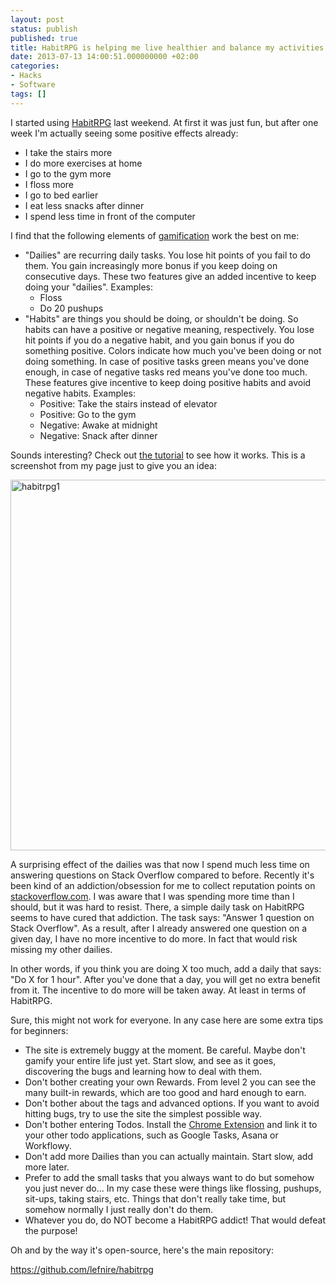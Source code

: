 ```yaml
---
layout: post
status: publish
published: true
title: HabitRPG is helping me live healthier and balance my activities better
date: 2013-07-13 14:00:51.000000000 +02:00
categories:
- Hacks
- Software
tags: []
---
```

I started using <a href="https://habitrpg.com/">HabitRPG</a> last weekend. At first it was just fun, but after one week I'm actually seeing some positive effects already:
<ul>
	<li>I take the stairs more</li>
	<li>I do more exercises at home</li>
	<li>I go to the gym more</li>
	<li>I floss more</li>
	<li>I go to bed earlier</li>
	<li>I eat less snacks after dinner</li>
	<li>I spend less time in front of the computer</li>
</ul>
I find that the following elements of <a href="http://en.wikipedia.org/wiki/Gamification">gamification</a> work the best on me:
<ul>
	<li>"Dailies" are recurring daily tasks. You lose hit points of you fail to do them. You gain increasingly more bonus if you keep doing on consecutive days. These two features give an added incentive to keep doing your "dailies". Examples:
<ul>
	<li>Floss</li>
	<li>Do 20 pushups</li>
</ul>
</li>
	<li>"Habits" are things you should be doing, or shouldn't be doing. So habits can have a positive or negative meaning, respectively. You lose hit points if you do a negative habit, and you gain bonus if you do something positive. Colors indicate how much you've been doing or not doing something. In case of positive tasks green means you've done enough, in case of negative tasks red means you've done too much. These features give incentive to keep doing positive habits and avoid negative habits. Examples:
<ul>
	<li>Positive: Take the stairs instead of elevator</li>
	<li>Positive: Go to the gym</li>
	<li>Negative: Awake at midnight</li>
	<li>Negative: Snack after dinner</li>
</ul>
</li>
</ul>
Sounds interesting? Check out <a href="http://www.youtube.com/watch?v=cT5ghzZFfao">the tutorial</a> to see how it works. This is a screenshot from my page just to give you an idea:

<a href="http://www.janosgyerik.com/wp-content/uploads/2013/07/habitrpg1.png"><img class="alignright size-full wp-image-1043" alt="habitrpg1" src="http://www.janosgyerik.com/wp-content/uploads/2013/07/habitrpg1.png" width="664" height="593" /></a>

A surprising effect of the dailies was that now I spend much less time on answering questions on Stack Overflow compared to before. Recently it's been kind of an addiction/obsession for me to collect reputation points on <a href="http://stackoverflow.com/">stackoverflow.com</a>. I was aware that I was spending more time than I should, but it was hard to resist. There, a simple daily task on HabitRPG seems to have cured that addiction. The task says: "Answer 1 question on Stack Overflow". As a result, after I already answered one question on a given day, I have no more incentive to do more. In fact that would risk missing my other dailies.

In other words, if you think you are doing X too much, add a daily that says: "Do X for 1 hour". After you've done that a day, you will get no extra benefit from it. The incentive to do more will be taken away. At least in terms of HabitRPG.

Sure, this might not work for everyone. In any case here are some extra tips for beginners:
<ul>
	<li>The site is extremely buggy at the moment. Be careful. Maybe don't gamify your entire life just yet. Start slow, and see as it goes, discovering the bugs and learning how to deal with them.</li>
	<li>Don't bother creating your own Rewards. From level 2 you can see the many built-in rewards, which are too good and hard enough to earn.</li>
	<li>Don't bother about the tags and advanced options. If you want to avoid hitting bugs, try to use the site the simplest possible way.</li>
	<li>Don't bother entering Todos. Install the <a href="https://chrome.google.com/webstore/detail/habitrpg/pidkmpibnnnhneohdgjclfdjpijggmjj">Chrome Extension</a> and link it to your other todo applications, such as Google Tasks, Asana or Workflowy.</li>
	<li>Don't add more Dailies than you can actually maintain. Start slow, add more later.</li>
	<li>Prefer to add the small tasks that you always want to do but somehow you just never do... In my case these were things like flossing, pushups, sit-ups, taking stairs, etc. Things that don't really take time, but somehow normally I just really don't do them.</li>
	<li>Whatever you do, do NOT become a HabitRPG addict! That would defeat the purpose!</li>
</ul>
Oh and by the way it's open-source, here's the main repository:

<a href="https://github.com/lefnire/habitrpg">https://github.com/lefnire/habitrpg</a>
